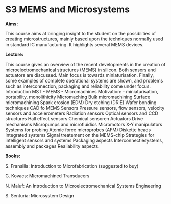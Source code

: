 

# S3 MEMS and Microsystems

**Aims:**

This course aims at bringing insight to the student on the possiblities of creating microstructures, mainly based upon the techniques normally used in standard IC manufacturing. It highlights several MEMS devices.

**Lecture:**

This course gives an overview of the recent developments in the creation of microelectromechanical structures (MEMS) in silicon. Both sensors and actuators are discussed. Main focus is towards miniaturisation. Finally, some examples of complete operational systems are shown, and problems such as interconnection, packaging and reliability come under focus. Introduction MST - MEMS - Micromachines Motivation: - miniaturisation, portability, monolithicity Micromaching Bulk micromachining Surface micromachining Spark erosion (EDM) Dry etching (DRIE) Wafer bonding techniques CAD fo MEMS Sensors Pressure sensors, flow sensors, velocity sensors and accelerometers Radiation sensors Optical sensors and CCD structures Hall effect sensors Chemical sensoren Actuators Drive mechanisms Micropumps and microfluidics Micromotors X-Y manipulators Systems for probing Atomic force microprobes (AFM) Diskette heads Integrated systems Signal treatement on the MEMS-chip Strategies for intelligent sensors and systems Packaging aspects Interconnectiesystems, assembly and packages Realiability aspects.

**Books:**

S. Fransilla: Introduction to Microfabrication (suggested to buy)

G. Kovacs: Micromachined Transducers

N. Maluf: An Introduction to Microelectromechanical Systems Engineering

S. Senturia: Microsystem Design

